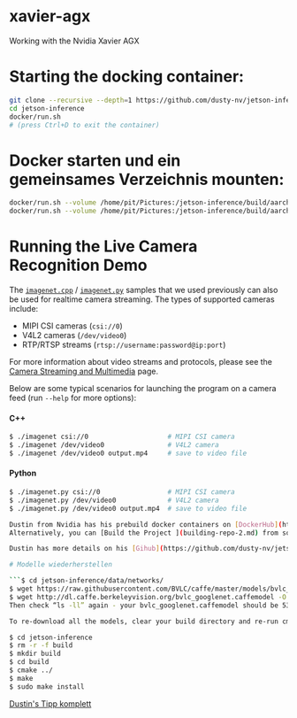 # xavier-agx
Working with the Nvidia Xavier AGX

# Starting the docking container:

```bash
git clone --recursive --depth=1 https://github.com/dusty-nv/jetson-inference
cd jetson-inference
docker/run.sh
# (press Ctrl+D to exit the container)
```
# Docker starten und ein gemeinsames Verzeichnis mounten:

```bash
docker/run.sh --volume /home/pit/Pictures:/jetson-inference/build/aarch64/bin/images/test
docker/run.sh --volume /home/pit/Pictures:/jetson-inference/build/aarch64/bin/images/test --volume /home/pit/jetson-inference/build/aarch64/bin/networks:/jetson-inference/build/aarch64/bin/networks


```

# Running the Live Camera Recognition Demo

The [`imagenet.cpp`](../examples/imagenet/imagenet.cpp) / [`imagenet.py`](../python/examples/imagenet.py) samples that we used previously can also be used for realtime camera streaming.  The types of supported cameras include:

- MIPI CSI cameras (`csi://0`)
- V4L2 cameras (`/dev/video0`)
- RTP/RTSP streams (`rtsp://username:password@ip:port`)

For more information about video streams and protocols, please see the [Camera Streaming and Multimedia](aux-streaming.md) page.

Below are some typical scenarios for launching the program on a camera feed (run `--help` for more options):

#### C++

``` bash
$ ./imagenet csi://0                    # MIPI CSI camera
$ ./imagenet /dev/video0                # V4L2 camera
$ ./imagenet /dev/video0 output.mp4     # save to video file
```

#### Python

``` bash
$ ./imagenet.py csi://0                 # MIPI CSI camera
$ ./imagenet.py /dev/video0             # V4L2 camera
$ ./imagenet.py /dev/video0 output.mp4  # save to video file

Dustin from Nvidia has his prebuild docker containers on [DockerHub](https://hub.docker.com/r/dustynv/jetson-inference/tags): https://hub.docker.com/r/dustynv/jetson-inference/tags
Alternatively, you can [Build the Project ](building-repo-2.md) from source.   

Dustin has more details on his [Gihub](https://github.com/dusty-nv/jetson-inference/blob/master/docs/aux-docker.md).

# Modelle wiederherstellen

```$ cd jetson-inference/data/networks/
$ wget https://raw.githubusercontent.com/BVLC/caffe/master/models/bvlc_googlenet/deploy.prototxt -O googlenet.prototxt
$ wget http://dl.caffe.berkeleyvision.org/bvlc_googlenet.caffemodel -O bvlc_googlenet.caffemodel
Then check “ls -ll” again - your bvlc_googlenet.caffemodel should be 53533754 bytes and googlenet.prototxt should be 35861 bytes. If sizes match, try re-running imagenet-console again.

To re-download all the models, clear your build directory and re-run cmake:

$ cd jetson-inference
$ rm -r -f build
$ mkdir build
$ cd build
$ cmake ../
$ make
$ sudo make install
```

[Dustin's Tipp komplett](https://forums.developer.nvidia.com/t/can-not-initialize-imagenet/75716)










